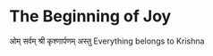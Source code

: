 # <a name='_Toc488528610'></a>The Beginning of Joy

ओम् सर्वम् श्री कृश्णार्पणम् अस्तु
Everything belongs to Krishna


